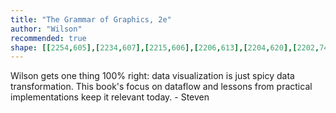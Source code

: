 ```yaml
---
title: "The Grammar of Graphics, 2e"
author: "Wilson"
recommended: true
shape: [[2254,605],[2234,607],[2215,606],[2206,613],[2204,620],[2202,745],[2203,779],[2201,825],[2201,882],[2203,892],[2200,903],[2199,991],[2197,1443],[2194,1647],[2195,1800],[2198,1817],[2204,1824],[2213,1826],[2241,1827],[2411,1827],[2416,1824],[2419,1818],[2420,1787],[2421,1609],[2424,1538],[2423,1527],[2429,1309],[2430,1195],[2433,1101],[2433,1029],[2436,940],[2436,897],[2434,888],[2437,876],[2436,855],[2438,832],[2437,815],[2439,790],[2439,713],[2442,612],[2439,608],[2435,606],[2428,606],[2424,608],[2411,607],[2402,610],[2362,610],[2344,607],[2318,608],[2303,606],[2285,607],[2280,605],[2265,605]]
---
```


Wilson gets one thing 100% right: data visualization is just spicy data transformation. This book's focus on dataflow and lessons from practical implementations keep it relevant today. - Steven
